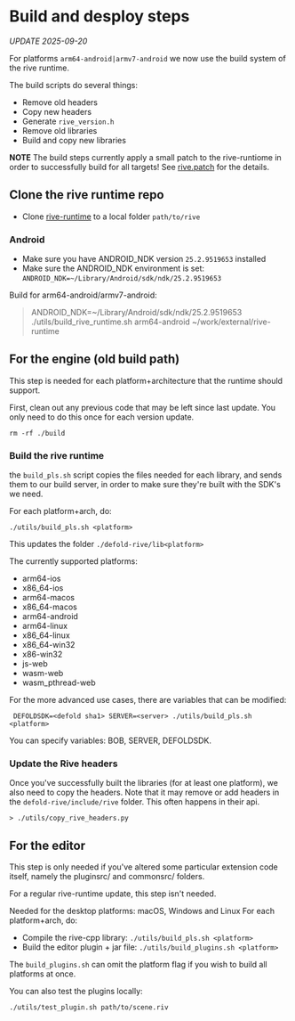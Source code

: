
# Build and desploy steps

*UPDATE 2025-09-20*

For platforms `arm64-android|armv7-android` we now use the build system of the rive runtime.

The build scripts do several things:
* Remove old headers
* Copy new headers
* Generate `rive_version.h`
* Remove old libraries
* Build and copy new libraries

**NOTE** The build steps currently apply a small patch to the rive-runtiome in order to successfully build for all targets! See [rive.patch](./utils/rive.patch) for the details.

## Clone the rive runtime repo

* Clone [rive-runtime](https://github.com/rive-app/rive-runtime) to a local folder `path/to/rive`

### Android

* Make sure you have ANDROID_NDK version `25.2.9519653` installed
* Make sure the ANDROID_NDK environment is set: `ANDROID_NDK=~/Library/Android/sdk/ndk/25.2.9519653`

Build for arm64-android/armv7-android:

> ANDROID_NDK=~/Library/Android/sdk/ndk/25.2.9519653 ./utils/build_rive_runtime.sh arm64-android ~/work/external/rive-runtime


## For the engine (old build path)

This step is needed for each platform+architecture that the runtime should support.

First, clean out any previous code that may be left since last update.
You only need to do this once for each version update.

    rm -rf ./build

### Build the rive runtime

the `build_pls.sh` script copies the files needed for each library, and sends them to our build server, in order to make sure they're built with the SDK's we need.

For each platform+arch, do:

    ./utils/build_pls.sh <platform>

This updates the folder `./defold-rive/lib<platform>`

The currently supported platforms:

* arm64-ios
* x86_64-ios
* arm64-macos
* x86_64-macos
* arm64-android
* arm64-linux
* x86_64-linux
* x86_64-win32
* x86-win32
* js-web
* wasm-web
* wasm_pthread-web

For the more advanced use cases, there are variables that can be modified:

     DEFOLDSDK=<defold sha1> SERVER=<server> ./utils/build_pls.sh <platform>

You can specify variables: BOB, SERVER, DEFOLDSDK.

### Update the Rive headers

Once you've successfully built the libraries (for at least one platform), we also need to copy the headers.
Note that it may remove or add headers in the `defold-rive/include/rive` folder. This often happens in their api.

    > ./utils/copy_rive_headers.py


## For the editor

This step is only needed if you've altered some particular extension code itself, namely the pluginsrc/ and commonsrc/ folders.

For a regular rive-runtime update, this step isn't needed.

Needed for the desktop platforms: macOS, Windows and Linux
For each platform+arch, do:

* Compile the rive-cpp library: `./utils/build_pls.sh <platform>`
* Build the editor plugin + jar file: `./utils/build_plugins.sh <platform>`

The `build_plugins.sh` can omit the platform flag if you wish to build all platforms at once.

You can also test the plugins locally:

    ./utils/test_plugin.sh path/to/scene.riv



